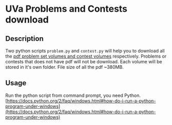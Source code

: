 # UVa Problems and Contests download

## Description
Two python scripts ```problem.py``` and ```contest.py``` will help you to download all the [pdf problem set volumes and contest volumes](http://uva.onlinejudge.org/index.php?option=com_onlinejudge&Itemid=8) respectively. Problems or contests that does not have pdf will not be download. Each volume will be stored in it's own folder. File size of all the pdf ~380MB.

## Usage
Run the python script from command prompt, you need Python. [https://docs.python.org/2/faq/windows.html#how-do-i-run-a-python-program-under-windows](https://docs.python.org/2/faq/windows.html#how-do-i-run-a-python-program-under-windows)